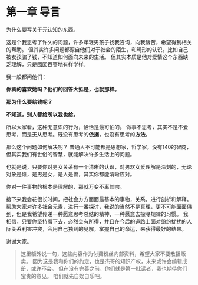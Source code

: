 # 第一章 导言

为什么要写关于元认知的东西。

这是个我思考了许久的问题，许多年轻男孩子找我咨询，向我诉苦，希望得到相关的帮助。
但其实许多问题都源自他们对于社会的陌生，和畸形的认识。比如自己被女孩骗了钱，不知道如何面向未来的生活。
但其实本质是他对爱情这个东西缺乏理解，只是囫囵吞枣地有样学样。

我一般都问他们：

**你真的喜欢她吗？他们的回答大抵是，也就那样。**

**那为什么要给钱呢？**

**不知道，别人都给所以我也给。**

所以大家看，这种无意识的行为，恰恰是最可怕的。
做事不思考，其实不是不爱思考，而是无从思考。既没有思考的**依据**，也没有思考的**方法**。

那么这个问题如何解决呢？
普通人不可能都是思想家，哲学家，没有140的智商，但其实我们有世俗的智慧，就能解决许多生活上的问题。

也就是说，只要你对男女关系有一个清晰的认识，对男欢女爱理解是深刻的，无论对象是谁，是男是女，是人是兽，其实你都能清晰应对。

你对一件事物的根本是理解的，那就万变不离其宗。

接下来我会花很长时间，把社会方方面面最基本的事物，关系，进行剖析和解释。
帮助大家对许多社会元素，进行一番探讨，我说的当然不是真理，更不可能面面俱到，但是我希望传递一种愿意思考总结的精神，一种愿意去探寻规律的习惯。
我相信，只要你坚持看下去，必然会有所得，并且在今后的道路上面对纷纷扰扰的人际关系利害冲突，会用自己独到的见解，掌握自己的命运，来获得最好的结果。

谢谢大家。

> 这里额外说一句，这些内容作为付费粉丝内部资料，希望大家不要散播贩卖。
因为这是我和你们的约定，也是杰哥的知识产权，未来或许会编辑成册，或许不会。
但在没有完善之前，你们就是第一批读者，我也期待你们宝贵的意见。
咱们就先自娱自乐吧。
 
